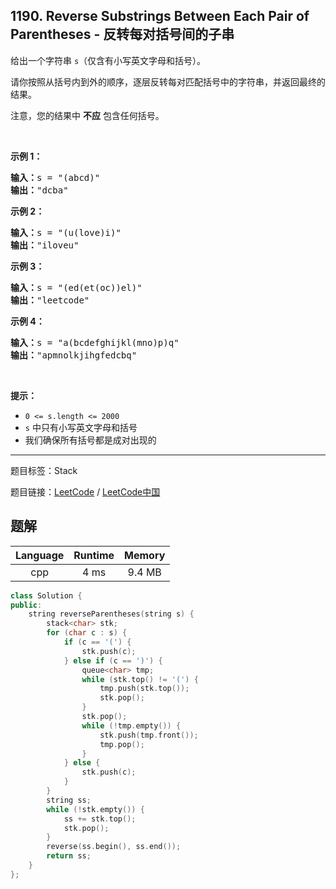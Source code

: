 ## 1190. Reverse Substrings Between Each Pair of Parentheses - 反转每对括号间的子串

<!--If you want to use the English description, use `question.content` instead-->

<p>给出一个字符串&nbsp;<code>s</code>（仅含有小写英文字母和括号）。</p>

<p>请你按照从括号内到外的顺序，逐层反转每对匹配括号中的字符串，并返回最终的结果。</p>

<p>注意，您的结果中 <strong>不应</strong> 包含任何括号。</p>

<p>&nbsp;</p>

<p><strong>示例 1：</strong></p>

<pre><strong>输入：</strong>s = &quot;(abcd)&quot;
<strong>输出：</strong>&quot;dcba&quot;
</pre>

<p><strong>示例 2：</strong></p>

<pre><strong>输入：</strong>s = &quot;(u(love)i)&quot;
<strong>输出：</strong>&quot;iloveu&quot;
</pre>

<p><strong>示例 3：</strong></p>

<pre><strong>输入：</strong>s = &quot;(ed(et(oc))el)&quot;
<strong>输出：</strong>&quot;leetcode&quot;
</pre>

<p><strong>示例 4：</strong></p>

<pre><strong>输入：</strong>s = &quot;a(bcdefghijkl(mno)p)q&quot;
<strong>输出：</strong>&quot;apmnolkjihgfedcbq&quot;
</pre>

<p>&nbsp;</p>

<p><strong>提示：</strong></p>

<ul>
	<li><code>0 &lt;= s.length &lt;= 2000</code></li>
	<li><code>s</code> 中只有小写英文字母和括号</li>
	<li>我们确保所有括号都是成对出现的</li>
</ul>



-----

题目标签：Stack

题目链接：[LeetCode](https://leetcode.com/problems/reverse-substrings-between-each-pair-of-parentheses/description/)  /  [LeetCode中国](https://leetcode-cn.com/problems/reverse-substrings-between-each-pair-of-parentheses/description/)

## 题解



| Language | Runtime | Memory |
|:---:|:---:|:---:|
| cpp  | 4  ms | 9.4 MB |

```cpp
class Solution {
public:
    string reverseParentheses(string s) {
        stack<char> stk;
        for (char c : s) {
            if (c == '(') {
                stk.push(c);
            } else if (c == ')') {
                queue<char> tmp;
                while (stk.top() != '(') {
                    tmp.push(stk.top());
                    stk.pop();
                }
                stk.pop();
                while (!tmp.empty()) {
                    stk.push(tmp.front());
                    tmp.pop();
                }
            } else {
                stk.push(c);
            }
        }
        string ss;
        while (!stk.empty()) {
            ss += stk.top();
            stk.pop();
        }
        reverse(ss.begin(), ss.end());
        return ss;
    }
};
```

